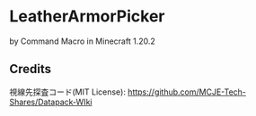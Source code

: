 # LeatherArmorPicker
by Command Macro in Minecraft 1.20.2

## Credits
視線先探査コード(MIT License): https://github.com/MCJE-Tech-Shares/Datapack-WIki
